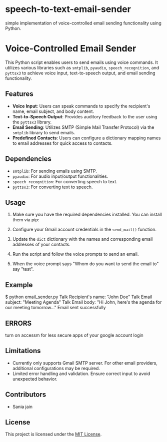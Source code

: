 # speech-to-text-email-sender
simple implementation of voice-controlled email sending functionality using Python.

# Voice-Controlled Email Sender

This Python script enables users to send emails using voice commands. It utilizes various libraries such as `smtplib`, `pyaudio`, `speech_recognition`, and `pyttsx3` to achieve voice input, text-to-speech output, and email sending functionality.

## Features

- **Voice Input**: Users can speak commands to specify the recipient's name, email subject, and body content.
- **Text-to-Speech Output**: Provides auditory feedback to the user using the `pyttsx3` library.
- **Email Sending**: Utilizes SMTP (Simple Mail Transfer Protocol) via the `smtplib` library to send emails.
- **Predefined Contacts**: Users can configure a dictionary mapping names to email addresses for quick access to contacts.

## Dependencies

- `smtplib`: For sending emails using SMTP.
- `pyaudio`: For audio input/output functionalities.
- `speech_recognition`: For converting speech to text.
- `pyttsx3`: For converting text to speech.

## Usage

1. Make sure you have the required dependencies installed. You can install them via pip:

2. Configure your Gmail account credentials in the `send_mail()` function.

3. Update the `dict` dictionary with the names and corresponding email addresses of your contacts.

4. Run the script and follow the voice prompts to send an email.

5. When the voice prompt says "Whom do you want to send the email to" say "test".

## Example

$ python email_sender.py
Talk
Recipient's name: "John Doe"
Talk
Email subject: "Meeting Agenda"
Talk
Email body: "Hi John, here's the agenda for our meeting tomorrow..."
Email sent successfully

## ERRORS
turn on accessm for less secure apps of your google account login

## Limitations

- Currently only supports Gmail SMTP server. For other email providers, additional configurations may be required.
- Limited error handling and validation. Ensure correct input to avoid unexpected behavior.

## Contributors

- Sania jain

## License

This project is licensed under the [MIT License](LICENSE).
